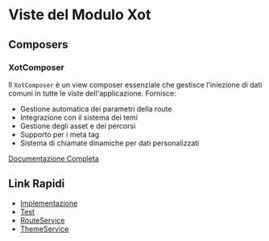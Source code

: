 # Viste del Modulo Xot

## Composers

### XotComposer

Il `XotComposer` è un view composer essenziale che gestisce l'iniezione di dati comuni in tutte le viste dell'applicazione. Fornisce:

- Gestione automatica dei parametri della route
- Integrazione con il sistema dei temi
- Gestione degli asset e dei percorsi
- Supporto per i meta tag
- Sistema di chiamate dinamiche per dati personalizzati

[Documentazione Completa](../../laravel/Modules/Xot/docs/view/composers/xot-composer.md)

## Link Rapidi

- [Implementazione](../../laravel/Modules/Xot/app/View/Composers/XotComposer.php)
- [Test](../../laravel/Modules/Xot/tests/Unit/View/Composers/XotComposerTest.php)
- [RouteService](services/route-service.md)
- [ThemeService](services/theme-service.md) 